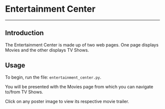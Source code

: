 # Entertainment Center #



----------

## Introduction ##

The Entertainment Center is made up of two web pages.  One page displays Movies and the other displays TV Shows.  

## Usage ##

To begin, run the file:  `entertainment_center.py`.

You will be presented with the Movies page from which you can navigate to/from TV Shows.

Click on any poster image to view its  respective movie trailer.
 